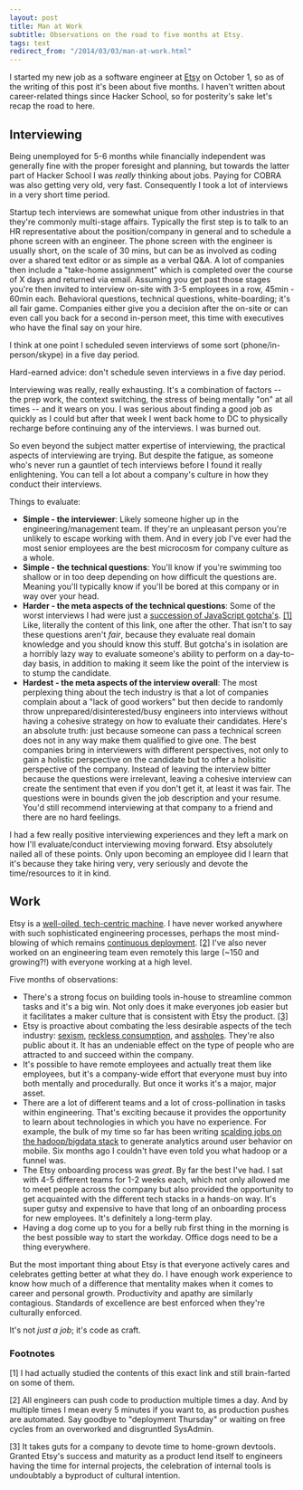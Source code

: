```yaml
---
layout: post
title: Man at Work
subtitle: Observations on the road to five months at Etsy.
tags: text
redirect_from: "/2014/03/03/man-at-work.html"
---
```


I started my new job as a software engineer at <a href="http://www.etsy.com">Etsy</a> on October 1, so as of the writing of this post it's been about five months.  I haven't written about career-related things since Hacker School, so for posterity's sake let's recap the road to here.

## Interviewing

Being unemployed for 5-6 months while financially independent was generally fine with the proper foresight and planning, but towards the latter part of Hacker School I was _really_ thinking about jobs.  Paying for COBRA was also getting very old, very fast.  Consequently I took a lot of interviews in a very short time period.

Startup tech interviews are somewhat unique from other industries in that they're commonly multi-stage affairs.  Typically the first step is to talk to an HR representative about the position/company in general and to schedule a phone screen with an engineer.  The phone screen with the engineer is usually short, on the scale of 30 mins, but can be as involved as coding over a shared text editor or as simple as a verbal Q&A.  A lot of companies then include a "take-home assignment" which is completed over the course of X days and returned via email.  Assuming you get past those stages you're then invited to interview on-site with 3-5 employees in a row, 45min - 60min each.  Behavioral questions, technical questions, white-boarding; it's all fair game.  Companies either give you a decision after the on-site or can even call you back for a second in-person meet, this time with executives who have the final say on your hire.

I think at one point I scheduled seven interviews of some sort (phone/in-person/skype) in a five day period.

Hard-earned advice: don't schedule seven interviews in a five day period.

Interviewing was really, really exhausting.  It's a combination of factors -- the prep work, the context switching, the stress of being mentally "on" at all times -- and it wears on you.  I was serious about finding a good job as quickly as I could but after that week I went back home to DC to physically recharge before continuing any of the interviews.  I was burned out.

So even beyond the subject matter expertise of interviewing, the practical aspects of interviewing are trying.  But despite the fatigue, as someone who's never run a gauntlet of tech interviews before I found it really enlightening.  You can tell a lot about a company's culture in how they conduct their interviews.

Things to evaluate:

* **Simple - the interviewer**: Likely someone higher up in the engineering/management team.  If they're an unpleasant person you're unlikely to escape working with them.  And in every job I've ever had the most senior employees are the best microcosm for company culture as a whole.
* **Simple - the technical questions**: You'll know if you're swimming too shallow or in too deep depending on how difficult the questions are.  Meaning you'll typically know if you'll be bored at this company or in way over your head.
* **Harder - the meta aspects of the technical questions**: Some of the worst interviews I had were just a [succession of JavaScript gotcha's](http://blog.codacy.com/short-guide-js-gotchas/). <a href="#footnotes">[1]</a>  Like, literally the content of this link, one after the other.  That isn't to say these questions aren't _fair_, because they evaluate real domain knowledge and you should know this stuff.  But gotcha's in isolation are a horribly lazy way to evaluate someone's ability to perform on a day-to-day basis, in addition to making it seem like the point of the interview is to stump the candidate.
* **Hardest - the meta aspects of the interview overall**: The most perplexing thing about the tech industry is that a lot of companies complain about a "lack of good workers" but then decide to randomly throw unprepared/disinterested/busy engineers into interviews without having a cohesive strategy on how to evaluate their candidates.  Here's an absolute truth: just because someone can pass a technical screen does not in any way make them qualified to give one.  The best companies bring in interviewers with different perspectives, not only to gain a holistic perspective on the candidate but to offer a holisitic perspective of the company.  Instead of leaving the interview bitter because the questions were irrelevant, leaving a cohesive interview can create the sentiment that even if you don't get it, at least it was fair.  The questions were in bounds given the job description and your resume.  You'd still recommend interviewing at that company to a friend and there are no hard feelings.

I had a few really positive interviewing experiences and they left a mark on how I'll evaluate/conduct interviewing moving forward.  Etsy absolutely nailed all of these points.  Only upon becoming an employee did I learn that it's because they take hiring very, very seriously and devote the time/resources to it in kind.

## Work

Etsy is a [well-oiled, tech-centric machine](http://codeascraft.com/).  I have never worked anywhere with such sophisticated engineering processes, perhaps the most mind-blowing of which remains [continuous deployment](http://www.slideshare.net/beamrider9/continuous-deployment-at-etsy-a-tale-of-two-approaches). <a href="#footnotes">[2]</a> I've also never worked on an engineering team even remotely this large (~150 and growing?!) with everyone working at a high level.

Five months of observations:

* There's a strong focus on building tools in-house to streamline common tasks and it's a big win.  Not only does it make everyones job easier but it facilitates a maker culture that is consistent with Etsy the product. <a href="#footnotes">[3]</a> 
* Etsy is proactive about combating the less desirable aspects of the tech industry: [sexism](http://www.etsy.com/hacker-grants), [reckless consumption](http://www.etsy.com/blog/news/2012/etsy-joins-the-b-corporation-movement/), and [assholes](http://www.slideshare.net/chaddickerson/code-as-craft-building-a-strong-engineering-culture-at-etsy). They're also public about it. It has an undeniable effect on the type of people who are attracted to and succeed within the company.
* It's possible to have remote employees and actually treat them like employees, but it's a company-wide effort that everyone must buy into both mentally and procedurally.  But once it works it's a major, major asset.
* There are a lot of different teams and a lot of cross-pollination in tasks within engineering.  That's exciting because it provides the opportunity to learn about technologies in which you have no experience.  For example, the bulk of my time so far has been writing [scalding jobs on the hadoop/bigdata stack](https://speakerdeck.com/mcfunley/scalding-at-etsy) to generate analytics around user behavior on mobile.  Six months ago I couldn't have even told you what hadoop or a funnel was.
* The Etsy onboarding process was _great_. By far the best I've had. I sat with 4-5 different teams for 1-2 weeks each, which not only allowed me to meet people across the company but also provided the opportunity to get acquainted with the different tech stacks in a hands-on way. It's super gutsy and expensive to have that long of an onboarding process for new employees.  It's definitely a long-term play.
* Having a dog come up to you for a belly rub first thing in the morning is the best possible way to start the workday.  Office dogs need to be a thing everywhere.

But the most important thing about Etsy is that everyone actively cares and celebrates getting better at what they do.  I have enough work experience to know how much of a difference that mentality makes when it comes to career and personal growth.  Productivity and apathy are similarly contagious.  Standards of excellence are best enforced when they're culturally enforced.

It's not _just a job_; it's code as craft.

<h3><a name="footnotes"></a>Footnotes</h3>

[1] I had actually studied the contents of this exact link and still brain-farted on some of them.

[2] All engineers can push code to production multiple times a day.  And by multiple times I mean every 5 minutes if you want to, as production pushes are automated.  Say goodbye to "deployment Thursday" or waiting on free cycles from an overworked and disgruntled SysAdmin.

[3] It takes guts for a company to devote time to home-grown devtools.  Granted Etsy's success and maturity as a product lend itself to engineers having the time for internal projects, the celebration of internal tools is undoubtably a byproduct of cultural intention.
